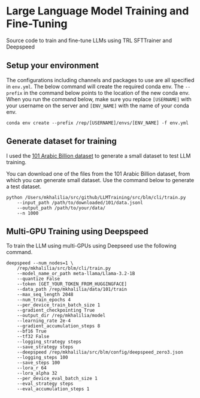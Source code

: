 # Large Language Model Training and Fine-Tuning
Source code to train and fine-tune LLMs using TRL SFTTrainer and Deepspeed

## Setup your environment
The configurations including channels and packages to use are all specified in `env.yml`. The below command will create the required conda env. The `--prefix` in the command below points to the location of the new conda env. When you run the command below, make sure you replace `[USERNAME]` with your username on the server and `[ENV_NAME]` with the name of your conda env.

    conda env create --prefix /rep/[USERNAME]/envs/[ENV_NAME] -f env.yml

## Generate dataset for training
I used the [101 Arabic Billion dataset](https://huggingface.co/datasets/ClusterlabAi/101_billion_arabic_words_dataset) to generate a small dataset to test LLM training.

You can download one of the files from the 101 Arabic Billion dataset, from which you can generate small dataset. Use the command below to generate a test dataset.

    python /Users/mkhalilia/src/github/LLMTraining/src/blm/cli/train.py
        --input_path /path/to/downloaded/101/data.jsonl 
        --output_path /path/to/your/data/ 
        --n 1000

## Multi-GPU Training using Deepspeed
To train the LLM using multi-GPUs using Deepseed use the following command.

    deepspeed --num_nodes=1 \
        /rep/mkhalilia/src/blm/cli/train.py 
        --model_name_or_path meta-llama/Llama-3.2-1B 
        --quantize False 
        --token [GET_YOUR_TOKEN_FROM_HUGGINGFACE] 
        --data_path /rep/mkhalilia/data/101/train 
        --max_seq_length 2048 
        --num_train_epochs 4 
        --per_device_train_batch_size 1 
        --gradient_checkpointing True 
        --output_dir /rep/mkhalilia/model 
        --learning_rate 2e-4 
        --gradient_accumulation_steps 8 
        --bf16 True 
        --tf32 False 
        --logging_strategy steps 
        --save_strategy steps 
        --deepspeed /rep/mkhalilia/src/blm/config/deepspeed_zero3.json  
        --logging_steps 100 
        --save_steps 100 
        --lora_r 64 
        --lora_alpha 32 
        --per_device_eval_batch_size 1 
        --eval_strategy steps 
        --eval_accumulation_steps 1 